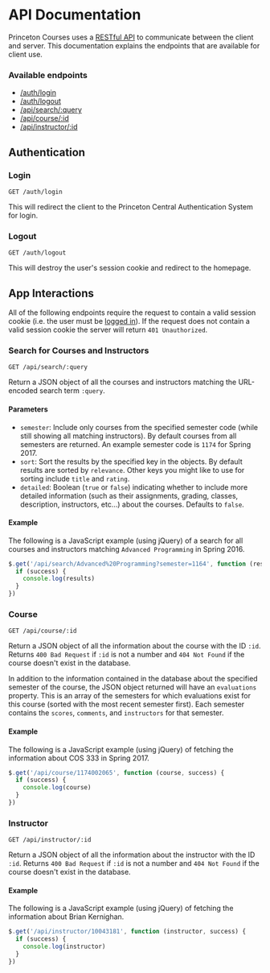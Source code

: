# API Documentation
Princeton Courses uses a [RESTful API](https://en.wikipedia.org/wiki/Representational_state_transfer) to communicate between the client and server. This documentation explains the endpoints that are available for client use.

### Available endpoints
* [/auth/login](#login)
* [/auth/logout](#logout)
* [/api/search/:query](#search-for-courses-and-instructors)
* [/api/course/:id](#course)
* [/api/instructor/:id](#instructor)

## Authentication
### Login
```HTTP
GET /auth/login
```
This will redirect the client to the Princeton Central Authentication System for login.
### Logout
```HTTP
GET /auth/logout
```
This will destroy the user's session cookie and redirect to the homepage.

## App Interactions
All of the following endpoints require the request to contain a valid session cookie (i.e. the user must be [logged in](#login)). If the request does not contain a valid session cookie the server will return `401 Unauthorized`.
### Search for Courses and Instructors
```HTTP
GET /api/search/:query
```
Return a JSON object of all the courses and instructors matching the URL-encoded search term `:query`. 
#### Parameters
* `semester`: Include only courses from the specified semester code (while still showing all matching instructors). By default courses from all semesters are returned. An example semester code is `1174` for Spring 2017.
* `sort`: Sort the results by the specified key in the objects. By default results are sorted by `relevance`. Other keys you might like to use for sorting include `title` and `rating`.
* `detailed`: Boolean (`true` or `false`) indicating whether to include more detailed information (such as their assignments, grading, classes, description, instructors, etc…) about the courses. Defaults to `false`.

#### Example
The following is a JavaScript example (using jQuery) of a search for all courses and instructors matching `Advanced Programming` in Spring 2016.
```JavaScript
$.get('/api/search/Advanced%20Programming?semester=1164', function (results, success) {
  if (success) {
    console.log(results)
  }
})
```

### Course
```HTTP
GET /api/course/:id
```
Return a JSON object of all the information about the course with the ID `:id`. Returns `400 Bad Request` if `:id` is not a number and `404 Not Found` if the course doesn't exist in the database.

In addition to the information contained in the database about the specified semester of the course, the JSON object returned will have an `evaluations` property. This is an array of the semesters for which evaluations exist for this course (sorted with the most recent semester first). Each semester contains the `scores`, `comments`, and `instructors` for that semester.

#### Example
The following is a JavaScript example (using jQuery) of fetching the information about COS 333 in Spring 2017.
```JavaScript
$.get('/api/course/1174002065', function (course, success) {
  if (success) {
    console.log(course)
  }
})
```

### Instructor
```HTTP
GET /api/instructor/:id
```
Return a JSON object of all the information about the instructor with the ID `:id`. Returns `400 Bad Request` if `:id` is not a number and `404 Not Found` if the course doesn't exist in the database.

#### Example
The following is a JavaScript example (using jQuery) of fetching the information about Brian Kernighan.
```JavaScript
$.get('/api/instructor/10043181', function (instructor, success) {
  if (success) {
    console.log(instructor)
  }
})
```
